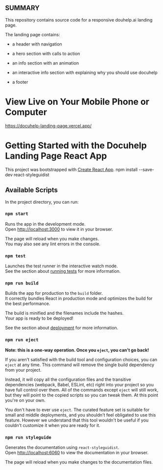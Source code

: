 ## SUMMARY
This repository contains source code for a responsive douhelp.ai landing page.

The landing page contains:

- a header with navigation

- a hero section with calls to action

- an info section with an animation

- an interactive info section with explaining why you should use docuhelp

- a footer


# View Live on Your Mobile Phone or Computer
https://docuhelp-landing-page.vercel.app/


# Getting Started with the Docuhelp Landing Page React App

This project was bootstrapped with [Create React App](https://github.com/facebook/create-react-app).
npm install --save-dev react-styleguidist
## Available Scripts

In the project directory, you can run:

### `npm start`

Runs the app in the development mode.\
Open [http://localhost:3000](http://localhost:3000) to view it in your browser.

The page will reload when you make changes.\
You may also see any lint errors in the console.

### `npm test`

Launches the test runner in the interactive watch mode.\
See the section about [running tests](https://facebook.github.io/create-react-app/docs/running-tests) for more information.

### `npm run build`

Builds the app for production to the `build` folder.\
It correctly bundles React in production mode and optimizes the build for the best performance.

The build is minified and the filenames include the hashes.\
Your app is ready to be deployed!

See the section about [deployment](https://facebook.github.io/create-react-app/docs/deployment) for more information.

### `npm run eject`

**Note: this is a one-way operation. Once you `eject`, you can't go back!**

If you aren't satisfied with the build tool and configuration choices, you can `eject` at any time. This command will remove the single build dependency from your project.

Instead, it will copy all the configuration files and the transitive dependencies (webpack, Babel, ESLint, etc) right into your project so you have full control over them. All of the commands except `eject` will still work, but they will point to the copied scripts so you can tweak them. At this point you're on your own.

You don't have to ever use `eject`. The curated feature set is suitable for small and middle deployments, and you shouldn't feel obligated to use this feature. However we understand that this tool wouldn't be useful if you couldn't customize it when you are ready for it.

### `npm run styleguide`

Generates the documentation using `react-styleguidist`.\
Open [http://localhost:6060](http://localhost:6060) to view the documentation in your browser.

The page will reload when you make changes to the documentation files.
